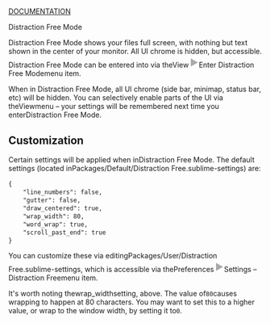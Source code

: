 # 

[DOCUMENTATION](index.html)

Distraction Free Mode

Distraction Free Mode shows your files full screen, with nothing but text shown in the center of your monitor. All UI chrome is hidden, but accessible. Distraction Free Mode can be entered into via theView![▶](images/right.svg)Enter Distraction Free Modemenu item.

When in Distraction Free Mode, all UI chrome (side bar, minimap, status bar, etc) will be hidden. You can selectively enable parts of the UI via theViewmenu – your settings will be remembered next time you enterDistraction Free Mode.

## Customization

Certain settings will be applied when inDistraction Free Mode. The default settings (located inPackages/Default/Distraction Free.sublime-settings) are:

~~~
{
    "line_numbers": false,
    "gutter": false,
    "draw_centered": true,
    "wrap_width": 80,
    "word_wrap": true,
    "scroll_past_end": true
}

~~~

You can customize these via editingPackages/User/Distraction Free.sublime-settings, which is accessible via thePreferences![▶](images/right.svg)Settings – Distraction Freemenu item.

It's worth noting thewrap\_widthsetting, above. The value of`80`causes wrapping to happen at 80 characters. You may want to set this to a higher value, or wrap to the window width, by setting it to`0`.